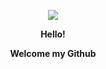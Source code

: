 <p align="center">
<img src="https://capsule-render.vercel.app/api?type=waving&color=auto&height=200&section=header&text=wogha95&fontSize=70" />
</p>

<!-- [![Anurag's GitHub stats](https://github-readme-stats.vercel.app/api?username=wogha95)](https://github.com/anuraghazra/github-readme-stats) -->

 
<p align="center"><strong>Hello!</strong></p>
<p align="center"><strong>Welcome my Github</strong></p>

<br>

<!-- <p align="center">
<a href="https://github.com/wogha95"><img src="https://hits.seeyoufarm.com/api/count/incr/badge.svg?url=https%3A%2F%2Fgithub.com%2Fwogha95&count_bg=%2379C83D&title_bg=%23555555&icon=&icon_color=%23E7E7E7&title=hits&edge_flat=false"/></a>
<a href="https://pirateturtle.tistory.com"><img src="https://hits.seeyoufarm.com/api/count/incr/badge.svg?url=https%3A%2F%2Fpirateturtle.tistory.com&count_bg=%23FBD964&title_bg=%23555555&icon=&icon_color=%23E7E7E7&title=hits&edge_flat=false"/></a>
</p>
 -->
